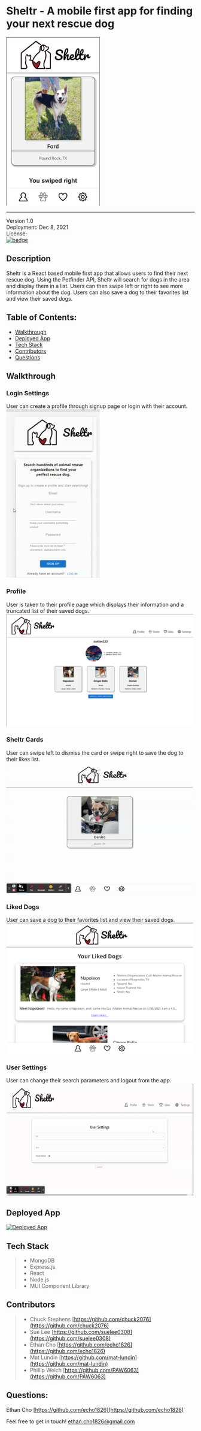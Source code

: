 # Sheltr - A mobile first app for finding your next rescue dog

<img src="./client/public/images/swipe.png " width="250" height="450" />

 ---
Version 1.0\
Deployment: Dec 8, 2021\
License: \
  [![badge](https://img.shields.io/badge/license-MIT-brightgreen)](MIT)

## Description

Sheltr is a React based mobile first app that allows users to find their next rescue dog. Using the Petfinder API, Sheltr will search for dogs in the area and display them in a list. Users can then swipe left or right to see more information about the dog. Users can also save a dog to their favorites list and view their saved dogs.

## Table of Contents:
- [Walkthrough](https://github.com/echo1826/sheltr#usage)
- [Deployed App](https://github.com/echo1826/sheltr#deployed-app)
- [Tech Stack](https://github.com/echo1826/sheltr#tech-stack)
- [Contributors](https://github.com/echo1826/sheltr#contributors)
- [Questions](https://github.com/echo1826/sheltr#questions)

## Walkthrough

### Login Settings
User can create a profile through signup page or login with their account. \
<img src="./client/public/images/sheltr-login.gif" width="250" height="450" />

### Profile
User is taken to their profile page which displays their information and a truncated list of their saved dogs.\
<img src="./client/public/images/profile.png " width="500" height="300" />

### Sheltr Cards
User can swipe left to dismiss the card or swipe right to save the dog to their likes list.\
<img src="./client/public/images/sheltr-cards.gif" width="500" height="350" />

### Liked Dogs
User can save a dog to their favorites list and view their saved dogs.\
<img src="./client/public/images/likes.png " width="500" height="350" />

### User Settings
User can change their search parameters and logout from the app. \
<img src="./client/public/images/sheltr-settings.gif" width="500" height="300" />

## Deployed App

[![Deployed App](https://img.shields.io/badge/Deployed-App-blue)](https://sheltr.onrender.com)

## Tech Stack
 > * MongoDB
 > * Express.js
 > * React
 > * Node.js
 > * MUI Component Library

 ## Contributors
> * Chuck Stephens [https://github.com/chuck2076](https://github.com/chuck2076)
> * Sue Lee [https://github.com/suelee0308](https://github.com/suelee0308)
> * Ethan Cho [https://github.com/echo1826](https://github.com/echo1826)
> * Mat Lundin [https://github.com/mat-lundin](https://github.com/mat-lundin)
> * Phillip Welch [https://github.com/PAW6063](https://github.com/PAW6063)

## Questions:
Ethan Cho 
 [https://github.com/echo1826](https://github.com/echo1826) 

Feel free to get in touch! 
 [ethan.cho1826@gmail.com](mailto:ethan.cho1826@gmail.com)

